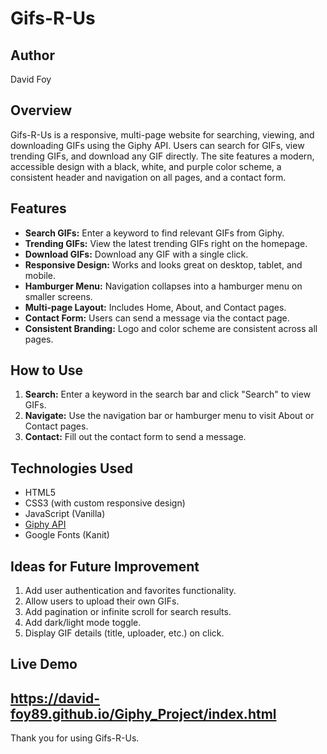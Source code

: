 # Gifs-R-Us

## Author

David Foy

## Overview

Gifs-R-Us is a responsive, multi-page website for searching, viewing, and downloading GIFs using the Giphy API. Users can search for GIFs, view trending GIFs, and download any GIF directly. The site features a modern, accessible design with a black, white, and purple color scheme, a consistent header and navigation on all pages, and a contact form.

## Features

- **Search GIFs:** Enter a keyword to find relevant GIFs from Giphy.
- **Trending GIFs:** View the latest trending GIFs right on the homepage.
- **Download GIFs:** Download any GIF with a single click.
- **Responsive Design:** Works and looks great on desktop, tablet, and mobile.
- **Hamburger Menu:** Navigation collapses into a hamburger menu on smaller screens.
- **Multi-page Layout:** Includes Home, About, and Contact pages.
- **Contact Form:** Users can send a message via the contact page.
- **Consistent Branding:** Logo and color scheme are consistent across all pages.

## How to Use

1. **Search:** Enter a keyword in the search bar and click "Search" to view GIFs.
2. **Navigate:** Use the navigation bar or hamburger menu to visit About or Contact pages.
3. **Contact:** Fill out the contact form to send a message.

## Technologies Used

- HTML5
- CSS3 (with custom responsive design)
- JavaScript (Vanilla)
- [Giphy API](https://developers.giphy.com/)
- Google Fonts (Kanit)

## Ideas for Future Improvement

1. Add user authentication and favorites functionality.
2. Allow users to upload their own GIFs.
3. Add pagination or infinite scroll for search results.
4. Add dark/light mode toggle.
5. Display GIF details (title, uploader, etc.) on click.

## Live Demo

## https://david-foy89.github.io/Giphy_Project/index.html

Thank you for using Gifs-R-Us.
